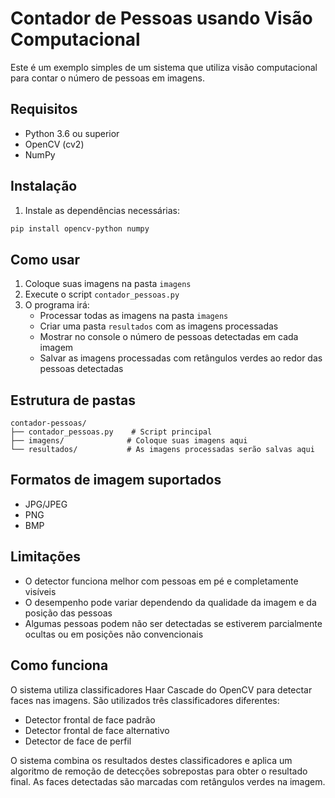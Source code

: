# Contador de Pessoas usando Visão Computacional

Este é um exemplo simples de um sistema que utiliza visão computacional para contar o número de pessoas em imagens.

## Requisitos

- Python 3.6 ou superior
- OpenCV (cv2)
- NumPy

## Instalação

1. Instale as dependências necessárias:
```bash
pip install opencv-python numpy
```

## Como usar

1. Coloque suas imagens na pasta `imagens`
2. Execute o script `contador_pessoas.py`
3. O programa irá:
   - Processar todas as imagens na pasta `imagens`
   - Criar uma pasta `resultados` com as imagens processadas
   - Mostrar no console o número de pessoas detectadas em cada imagem
   - Salvar as imagens processadas com retângulos verdes ao redor das pessoas detectadas

## Estrutura de pastas

```
contador-pessoas/
├── contador_pessoas.py    # Script principal
├── imagens/              # Coloque suas imagens aqui
└── resultados/           # As imagens processadas serão salvas aqui
```

## Formatos de imagem suportados

- JPG/JPEG
- PNG
- BMP

## Limitações

- O detector funciona melhor com pessoas em pé e completamente visíveis
- O desempenho pode variar dependendo da qualidade da imagem e da posição das pessoas
- Algumas pessoas podem não ser detectadas se estiverem parcialmente ocultas ou em posições não convencionais

## Como funciona

O sistema utiliza classificadores Haar Cascade do OpenCV para detectar faces nas imagens. São utilizados três classificadores diferentes:
- Detector frontal de face padrão
- Detector frontal de face alternativo
- Detector de face de perfil

O sistema combina os resultados destes classificadores e aplica um algoritmo de remoção de detecções sobrepostas para obter o resultado final. As faces detectadas são marcadas com retângulos verdes na imagem.
